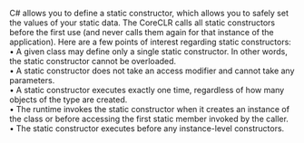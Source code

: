 C# allows you to define a static constructor, which allows you to safely set the values of your static data.
The CoreCLR calls all static constructors before the first use (and never calls them again for that instance of the application).
Here are a few points of interest regarding static constructors:  
• A given class may define only a single static constructor. In other words, the static constructor cannot be overloaded.  
• A static constructor does not take an access modifier and cannot take any parameters.  
• A static constructor executes exactly one time, regardless of how many objects of the type are created.  
• The runtime invokes the static constructor when it creates an instance of the class or before accessing the first static member invoked by the caller.  
• The static constructor executes before any instance-level constructors.